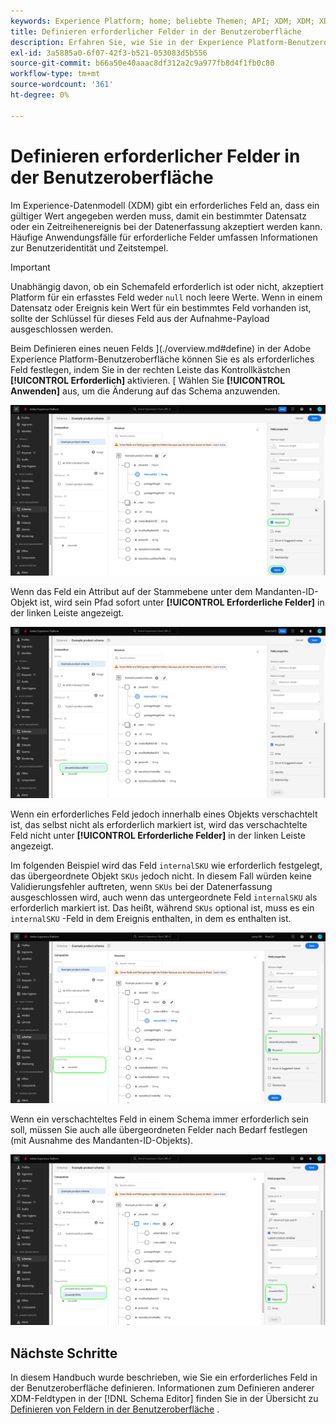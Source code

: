 ```yaml
---
keywords: Experience Platform; home; beliebte Themen; API; XDM; XDM; XDM-System; Experience-Datenmodell; Datenmodell; ui; Workspace; erforderlich; Feld
title: Definieren erforderlicher Felder in der Benutzeroberfläche
description: Erfahren Sie, wie Sie in der Experience Platform-Benutzeroberfläche ein erforderliches XDM-Feld definieren.
exl-id: 3a5885a0-6f07-42f3-b521-053083d5b556
source-git-commit: b66a50e40aaac8df312a2c9a977fb8d4f1fb0c80
workflow-type: tm+mt
source-wordcount: '361'
ht-degree: 0%

---
```


# Definieren erforderlicher Felder in der Benutzeroberfläche

Im Experience-Datenmodell (XDM) gibt ein erforderliches Feld an, dass ein gültiger Wert angegeben werden muss, damit ein bestimmter Datensatz oder ein Zeitreihenereignis bei der Datenerfassung akzeptiert werden kann. Häufige Anwendungsfälle für erforderliche Felder umfassen Informationen zur Benutzeridentität und Zeitstempel.

>[!IMPORTANT]
>
>Unabhängig davon, ob ein Schemafeld erforderlich ist oder nicht, akzeptiert Platform für ein erfasstes Feld weder `null` noch leere Werte. Wenn in einem Datensatz oder Ereignis kein Wert für ein bestimmtes Feld vorhanden ist, sollte der Schlüssel für dieses Feld aus der Aufnahme-Payload ausgeschlossen werden.

Beim Definieren eines neuen Felds ](./overview.md#define) in der Adobe Experience Platform-Benutzeroberfläche können Sie es als erforderliches Feld festlegen, indem Sie in der rechten Leiste das Kontrollkästchen **[!UICONTROL Erforderlich]** aktivieren. [ Wählen Sie **[!UICONTROL Anwenden]** aus, um die Änderung auf das Schema anzuwenden.

![Erforderliches Kontrollkästchen](../../images/ui/fields/required/root.png)

Wenn das Feld ein Attribut auf der Stammebene unter dem Mandanten-ID-Objekt ist, wird sein Pfad sofort unter **[!UICONTROL Erforderliche Felder]** in der linken Leiste angezeigt.

![Erforderliches Feld auf Stammebene](../../images/ui/fields/required/applied.png)

Wenn ein erforderliches Feld jedoch innerhalb eines Objekts verschachtelt ist, das selbst nicht als erforderlich markiert ist, wird das verschachtelte Feld nicht unter **[!UICONTROL Erforderliche Felder]** in der linken Leiste angezeigt.

Im folgenden Beispiel wird das Feld `internalSKU` wie erforderlich festgelegt, das übergeordnete Objekt `SKUs` jedoch nicht. In diesem Fall würden keine Validierungsfehler auftreten, wenn `SKUs` bei der Datenerfassung ausgeschlossen wird, auch wenn das untergeordnete Feld `internalSKU` als erforderlich markiert ist. Das heißt, während `SKUs` optional ist, muss es ein `internalSKU` -Feld in dem Ereignis enthalten, in dem es enthalten ist.

![ Verschachteltes erforderliches Feld](../../images/ui/fields/required/nested.png)

Wenn ein verschachteltes Feld in einem Schema immer erforderlich sein soll, müssen Sie auch alle übergeordneten Felder nach Bedarf festlegen (mit Ausnahme des Mandanten-ID-Objekts).

![Erforderliche übergeordnete und untergeordnete Felder](../../images/ui/fields/required/parent-and-child.png)

## Nächste Schritte

In diesem Handbuch wurde beschrieben, wie Sie ein erforderliches Feld in der Benutzeroberfläche definieren. Informationen zum Definieren anderer XDM-Feldtypen in der [!DNL Schema Editor] finden Sie in der Übersicht zu [Definieren von Feldern in der Benutzeroberfläche](./overview.md#special) .
